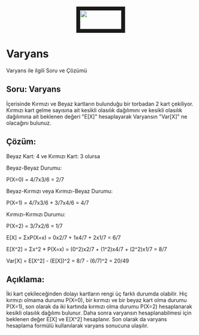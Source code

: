 <p align="center">
<a href="#" target="_blank">
 <img src="https://colab.research.google.com/assets/colab-badge.svg" width="110" height="50" border="10" />
</a>
</p>  

# Varyans
Varyans ile ilgili Soru ve Çözümü

## Soru: Varyans
İçerisinde Kırmızı ve Beyaz kartların bulunduğu bir torbadan 2 kart çekiliyor. Kırmızı kart gelme sayısına ait kesikli olasılık dağılımını ve kesikli olasılık dağılımına ait beklenen değeri "E[X]" hesaplayarak Varyansın "Var[X]" ne olacağını bulunuz.

## Çözüm:
Beyaz Kart: 4 ve Kırmızı Kart: 3 olursa

Beyaz-Beyaz Durumu:

P(X=0) = 4/7x3/6 = 2/7

Beyaz-Kırmızı veya Kırmızı-Beyaz Durumu:

P(X=1) = 4/7x3/6 + 3/7x4/6 = 4/7

Kırmızı-Kırmızı Durumu:

P(X=2) = 3/7x2/6 = 1/7

E[X] = ΣxP(X=x) = 0x2/7 + 1x4/7 + 2x1/7 = 6/7

E[X^2] = Σx^2 * P(X=x) = (0^2)x2/7 + (1^2)x4/7 + (2^2)x1/7 = 8/7

Var[X] = E[X^2] - (E[X])^2 = 8/7 - (6/7)^2 = 20/49

## Açıklama:
İki kart çekileceğinden dolayı kartların rengi üç farklı durumda olabilir. Hiç kırmızı olmama durumu P(X=0), bir kırmızı ve bir beyaz kart olma durumu P(X=1), son olarak da iki kartında kırmızı olma durumu P(X=2) hesaplanarak kesikli olasılık dağılımı bulunur. Daha sonra varyansın hesaplanabilmesi için beklenen değer E[X] ve E[X^2] hesaplanır. Son olarak da varyans hesaplama formülü kullanılarak varyans sonucuna ulaşılır.
